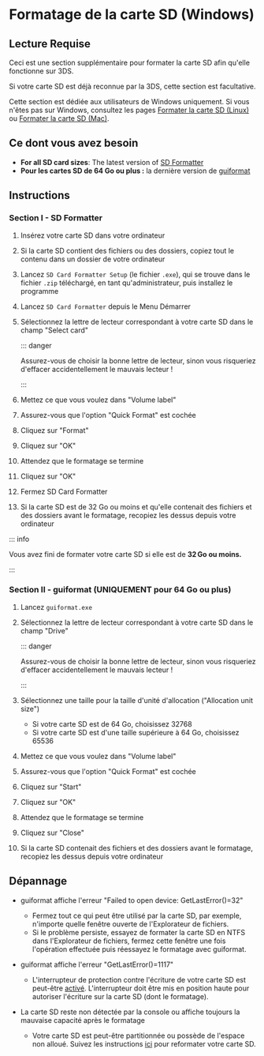 # Formatage de la carte SD (Windows)

## Lecture Requise

Ceci est une section supplémentaire pour formater la carte SD afin qu'elle fonctionne sur 3DS.

Si votre carte SD est déjà reconnue par la 3DS, cette section est facultative.

Cette section est dédiée aux utilisateurs de Windows uniquement. Si vous n'êtes pas sur Windows, consultez les pages [Formater la carte SD (Linux)](formatting-sd-\(linux\)) ou [Formater la carte SD (Mac)](formatting-sd-\(mac\)).

## Ce dont vous avez besoin

- **For all SD card sizes**: The latest version of [SD Formatter](https://www.sdcard.org/downloads/formatter/sd-memory-card-formatter-for-windows-download/)
- **Pour les cartes SD de 64 Go ou plus :** la dernière version de [guiformat](http://ridgecrop.co.uk/index.htm?guiformat.htm)

## Instructions

### Section I - SD Formatter

1. Insérez votre carte SD dans votre ordinateur

2. Si la carte SD contient des fichiers ou des dossiers, copiez tout le contenu dans un dossier de votre ordinateur

3. Lancez `SD Card Formatter Setup` (le fichier `.exe`), qui se trouve dans le fichier `.zip` téléchargé, en tant qu'administrateur, puis installez le programme

4. Lancez `SD Card Formatter` depuis le Menu Démarrer

5. Sélectionnez la lettre de lecteur correspondant à votre carte SD dans le champ "Select card"

   ::: danger

   Assurez-vous de choisir la bonne lettre de lecteur, sinon vous risqueriez d'effacer accidentellement le mauvais lecteur !

   :::

6. Mettez ce que vous voulez dans "Volume label"

7. Assurez-vous que l'option "Quick Format" est cochée

8. Cliquez sur "Format"

9. Cliquez sur "OK"

10. Attendez que le formatage se termine

11. Cliquez sur "OK"

12. Fermez SD Card Formatter

13. Si la carte SD est de 32 Go ou moins et qu'elle contenait des fichiers et des dossiers avant le formatage, recopiez les dessus depuis votre ordinateur

::: info

Vous avez fini de formater votre carte SD si elle est de **32 Go ou moins.**

:::

### Section II - guiformat (UNIQUEMENT pour 64 Go ou plus)

1. Lancez `guiformat.exe`

2. Sélectionnez la lettre de lecteur correspondant à votre carte SD dans le champ "Drive"

   ::: danger

   Assurez-vous de choisir la bonne lettre de lecteur, sinon vous risqueriez d'effacer accidentellement le mauvais lecteur !

   :::

3. Sélectionnez une taille pour la taille d'unité d'allocation ("Allocation unit size")
   - Si votre carte SD est de 64 Go, choisissez 32768
   - Si votre carte SD est d'une taille supérieure à 64 Go, choisissez 65536

4. Mettez ce que vous voulez dans "Volume label"

5. Assurez-vous que l'option "Quick Format" est cochée

6. Cliquez sur "Start"

7. Cliquez sur "OK"

8. Attendez que le formatage se termine

9. Cliquez sur "Close"

10. Si la carte SD contenait des fichiers et des dossiers avant le formatage, recopiez les dessus depuis votre ordinateur

## Dépannage

- guiformat affiche l'erreur "Failed to open device: GetLastError()=32"
  - Fermez tout ce qui peut être utilisé par la carte SD, par exemple, n'importe quelle fenêtre ouverte de l'Explorateur de fichiers.
  - Si le problème persiste, essayez de formater la carte SD en NTFS dans l'Explorateur de fichiers, fermez cette fenêtre une fois l'opération effectuée puis réessayez le formatage avec guiformat.

- guiformat affiche l'erreur "GetLastError()=1117"
  - L'interrupteur de protection contre l'écriture de votre carte SD est peut-être [activé](/images/sdlock.png). L'interrupteur doit être mis en position haute pour autoriser l'écriture sur la carte SD (dont le formatage).

- La carte SD reste non détectée par la console ou affiche toujours la mauvaise capacité après le formatage
  - Votre carte SD est peut-être partitionnée ou possède de l'espace non alloué. Suivez les instructions [ici](https://wiki.hacks.guide/wiki/SD_Clean/Windows) pour reformater votre carte SD.
